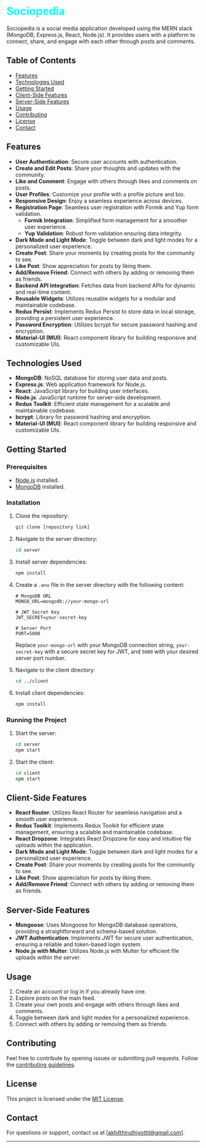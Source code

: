 # <span style="color: cyan;">Sociopedia</span>

Sociopedia is a social media application developed using the MERN stack (MongoDB, Express.js, React, Node.js). It provides users with a platform to connect, share, and engage with each other through posts and comments.

## Table of Contents

- [Features](#features)
- [Technologies Used](#technologies-used)
- [Getting Started](#getting-started)
- [Client-Side Features](#client-side-features)
- [Server-Side Features](#server-side-features)
- [Usage](#usage)
- [Contributing](#contributing)
- [License](#license)
- [Contact](#contact)

## Features

- **User Authentication**: Secure user accounts with authentication.
- **Create and Edit Posts**: Share your thoughts and updates with the community.
- **Like and Comment**: Engage with others through likes and comments on posts.
- **User Profiles**: Customize your profile with a profile picture and bio.
- **Responsive Design**: Enjoy a seamless experience across devices.
- **Registration Page**: Seamless user registration with Formik and Yup form validation.
  - **Formik Integration**: Simplified form management for a smoother user experience.
  - **Yup Validation**: Robust form validation ensuring data integrity.
- **Dark Mode and Light Mode**: Toggle between dark and light modes for a personalized user experience.
- **Create Post**: Share your moments by creating posts for the community to see.
- **Like Post**: Show appreciation for posts by liking them.
- **Add/Remove Friend**: Connect with others by adding or removing them as friends.
- **Backend API Integration**: Fetches data from backend APIs for dynamic and real-time content.
- **Reusable Widgets**: Utilizes reusable widgets for a modular and maintainable codebase.
- **Redux Persist**: Implements Redux Persist to store data in local storage, providing a persistent user experience.
- **Password Encryption**: Utilizes bcrypt for secure password hashing and encryption.
- **Material-UI (MUI)**: React component library for building responsive and customizable UIs.

## Technologies Used

- **MongoDB**: NoSQL database for storing user data and posts.
- **Express.js**: Web application framework for Node.js.
- **React**: JavaScript library for building user interfaces.
- **Node.js**: JavaScript runtime for server-side development.
- **Redux Toolkit**: Efficient state management for a scalable and maintainable codebase.
- **bcrypt**: Library for password hashing and encryption.
- **Material-UI (MUI)**: React component library for building responsive and customizable UIs.

## Getting Started

### Prerequisites

- [Node.js](https://nodejs.org/) installed.
- [MongoDB](https://www.mongodb.com/) installed.

### Installation

1. Clone the repository:

   ```bash
   git clone [repository link]
   ```

2. Navigate to the server directory:

   ```bash
   cd server
   ```

3. Install server dependencies:

   ```bash
   npm install
   ```

4. Create a `.env` file in the server directory with the following content:

   ```env
   # MongoDB URL
   MONGO_URL=mongodb://your-mongo-url

   # JWT Secret Key
   JWT_SECRET=your-secret-key

   # Server Port
   PORT=5000
   ```

   Replace `your-mongo-url` with your MongoDB connection string, `your-secret-key` with a secure secret key for JWT, and `5000` with your desired server port number.

5. Navigate to the client directory:

   ```bash
   cd ../client
   ```

6. Install client dependencies:

   ```bash
   npm install
   ```

### Running the Project

1. Start the server:

   ```bash
   cd server
   npm start
   ```

2. Start the client:

   ```bash
   cd client
   npm start
   ```

## Client-Side Features

- **React Router**: Utilizes React Router for seamless navigation and a smooth user experience.
- **Redux Toolkit**: Implements Redux Toolkit for efficient state management, ensuring a scalable and maintainable codebase.
- **React Dropzone**: Integrates React Dropzone for easy and intuitive file uploads within the application.
- **Dark Mode and Light Mode**: Toggle between dark and light modes for a personalized user experience.
- **Create Post**: Share your moments by creating posts for the community to see.
- **Like Post**: Show appreciation for posts by liking them.
- **Add/Remove Friend**: Connect with others by adding or removing them as friends.

## Server-Side Features

- **Mongoose**: Uses Mongoose for MongoDB database operations, providing a straightforward and schema-based solution.
- **JWT Authentication**: Implements JWT for secure user authentication, ensuring a reliable and token-based login system.
- **Node.js with Multer**: Utilizes Node.js with Multer for efficient file uploads within the server.

## Usage

1. Create an account or log in if you already have one.
2. Explore posts on the main feed.
3. Create your own posts and engage with others through likes and comments.
4. Toggle between dark and light modes for a personalized experience.
5. Connect with others by adding or removing them as friends.

## Contributing

Feel free to contribute by opening issues or submitting pull requests. Follow the [contributing guidelines](CONTRIBUTING.md).

## License

This project is licensed under the [MIT License](LICENSE).

## Contact

For questions or support, contact us at [akhilthiruthiyottil@gmail.com].

---
